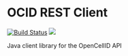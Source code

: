# OCID REST Client
[![Build Status](https://travis-ci.org/CellularPrivacy/ocid-rest-client.svg?branch=master)](https://travis-ci.org/CellularPrivacy/ocid-rest-client)
[![](https://jitpack.io/v/CellularPrivacy/ocid-rest-client.svg)](https://jitpack.io/#CellularPrivacy/ocid-rest-client)

Java client library for the OpenCellID API

